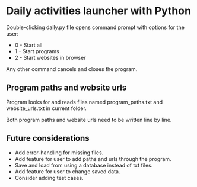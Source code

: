 # Daily activities launcher with Python

Double-clicking daily.py file opens command prompt with options for the user:

* 0 - Start all
* 1 - Start programs
* 2 - Start websites in browser

Any other command cancels and closes the program.

## Program paths and website urls

Program looks for and reads files named program_paths.txt and website_urls.txt in current folder.

Both program paths and website urls need to be written line by line.

## Future considerations

* Add error-handling for missing files.
* Add feature for user to add paths and urls through the program.
* Save and load from using a database instead of txt files.
* Add feature for user to change saved data.
* Consider adding test cases.